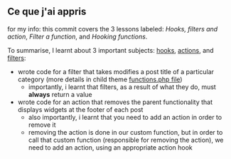 [wordpress-hooks-link]: https://developer.wordpress.org/plugins/hooks/
[wordpress-actions-link]: https://developer.wordpress.org/plugins/hooks/actions/
[wordpress-filters-link]: https://developer.wordpress.org/plugins/hooks/filters/
## Ce que j'ai appris

for my info: this commit covers the 3 lessons labeled: *Hooks, filters and action*, *Filter a function*, and *Hooking functions*.

To summarise, I learnt about 3 important subjects: [hooks][wordpress-hooks-link], [actions][wordpress-actions-link], and [filters][wordpress-filters-link]:

- wrote code for a filter that takes modifies a post title of a particular category (more details in child theme [functions.php file](themes/twentynineteen-child/functions.php))
  - importantly, i learnt that filters, as a result of what they do, must **always** return a value
- wrote code for an action that removes the parent functionality that displays widgets at the footer of each post
  - also importantly, i learnt that you need to add an action in order to remove it
  - removing the action is done in our custom function, but in order to call that custom function (responsible for removing the action), we need to add an action, using an appropriate action hook

<!-- NOTES DONE: commit changes after walk -->